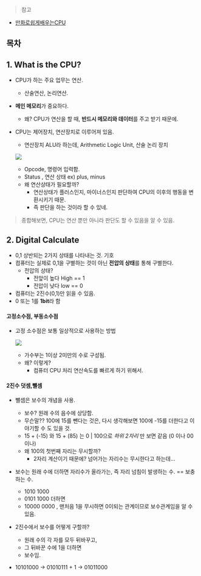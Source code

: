 > 참고

- [만화로쉽게배우는CPU](https://www.aladin.co.kr/shop/wproduct.aspx?ItemId=185765240)



## 목차





## 1. What is the CPU?

- CPU가 하는 주요 업무는 연산.

  - 산술연산, 논리연산.

- **메인 메모리**가 중요하다.

  - 왜? CPU가 연산을 할 때, **반드시 메모리와 데이터**를 주고 받기 때문에.

- CPU는 제어장치, 연산장치로 이루어져 있음.

  - 연산장치 ALU라 하는데, Arithmetic Logic Unit, 산술 논리 장치

  ![](https://pediaa.com/wp-content/uploads/2018/07/Difference-Between-CPU-and-ALU_Figure-2.gif)
  - Opcode, 명령어 입력함.
  - Status , 연산 상태 ex) plus, minus
  - 왜 연산상태가 필요할까?
    - 연산상태가 플러스인지, 마이너스인지 판단하여 CPU의 이후의 행동을 변환시키기 때문.
    - 즉 판단을 하는 것이라 할 수 있네.

  

> 종합해보면, CPU는 연산 뿐만 아니라 판단도 할 수 있음을 알 수 있음.



## 2. Digital Calculate

- 0,1 상반되는 2가지 상태를 나타내는 것. 기호
- 컴퓨터는 실제로 0,1을 구별하는 것이 아닌 **전압의 상태**를 통해 구별한다.
  - 전압의 상태?
    - 전앞이 높다 High == 1
    - 전압이 낮다 low == 0
- 컴퓨터는 2진수(0,1)만 읽을 수 있음.
- 0 또는 1를 **1bit**라 함



#### 고정소수점, 부동소수점

- 고정 소수점은 보통 일상적으로 사용하는 방법

  ![](https://img1.daumcdn.net/thumb/R800x0/?scode=mtistory2&fname=https%3A%2F%2Ft1.daumcdn.net%2Fcfile%2Ftistory%2F191682594D91708A30)
  - 가수부는 1이상 2미만의 수로 구성됨.
  - 왜? 이렇게?
    - 컴퓨터 CPU 처리 연산속도를 빠르게 하기 위해서.



#### 2진수 덧셈,뺄셈

- 뺄셈은 보수의 개념을 사용.

  - 보수? 원래 수의 음수에 상당함.
  - 무슨말?? 100에 15를 뺀다는 것은, 다시 생각해보면 100에 -15를 더한다고 이야기할 수 도 있을 것.
  - 15 + (-15) 와 15 + (85) 는 0 | 100으로 *하위 2자리* 만 보면 같음 (0 이나 00이나)
  - 왜 100의 첫번째 자리는 무시할까?
    - 2자리 계산이기 때문에? 넘어가는 자리수는 무시한다고 하는데...

- 보수는 원래 수에 더하면 자리수가 올라가는, 즉 자리 넘침이 발생하는 수. == 보충하는 수.

  - 1010 1000 

  + 0101 1000 더하면
  + 10000 0000 , 맨처음 1을 무시하면 0이되는 관계이므로 보수관계임을 알 수 있음.

- 2진수에서 보수를 어떻게 구할까?

  - 원래 수의 각 자를 모두 뒤바꾸고,
  - 그 뒤바꾼 수에 1을 더하면
  - 보수임.

- 10101000 -> 01010111 + 1 -> 01011000

